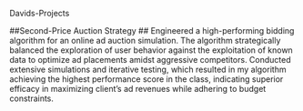 Davids-Projects


##Second-Price Auction Strategy ## Engineered a high-performing bidding algorithm for an online ad auction simulation. The algorithm strategically balanced the exploration of user behavior against the exploitation of known data to optimize ad placements amidst aggressive competitors. Conducted extensive simulations and iterative testing, which resulted in my algorithm achieving the highest performance score in the class, indicating superior efficacy in maximizing client’s ad revenues while adhering to budget constraints.
